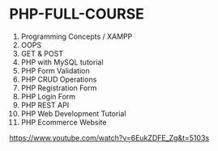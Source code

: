 # PHP-FULL-COURSE

1. Programming Concepts / XAMPP
2. OOPS
3. GET & POST
4. PHP with MySQL tutorial
5. PHP Form Validation
6. PHP CRUD Operations
7. PHP Registration Form
8. PHP Login Form
9. PHP REST API
10. PHP Web Development Tutorial
11. PHP Ecommerce Website


https://www.youtube.com/watch?v=6EukZDFE_Zg&t=5103s

